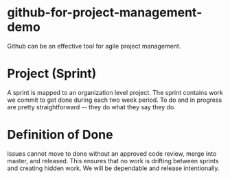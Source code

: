 # github-for-project-management-demo

Github can be an effective tool for agile project management.

Project (Sprint)
====

A sprint is mapped to an organization level project. The sprint contains work we commit to get done during each two week period. To do and in progress are pretty straightforward -- they do what they say they do.

Definition of Done
==
Issues cannot move to done without an approved code review, merge into master, and released. This ensures that no work is drifting between sprints and creating hidden work. We will be dependable and release intentionally.
